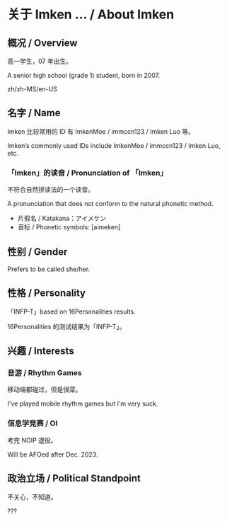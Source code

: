 # 关于 Imken …  / About Imken

## 概况 / Overview

高一学生，07 年出生。

A senior high school (grade 1) student, born in 2007.

zh/zh-MS/en-US

## 名字 / Name

Imken 比较常用的 ID 有 ImkenMoe / immccn123 / Imken Luo 等。

Imken’s commonly used IDs include ImkenMoe / immccn123 / Imken Luo, etc.

### 「Imken」的读音 / Pronunciation of 「Imken」

不符合自然拼读法的一个读音。

A pronunciation that does not conform to the natural phonetic method.

- 片假名 / Katakana：アイメケン
- 音标 / Phonetic symbols: [aimeken]

## 性别 / Gender

Prefers to be called she/her.

## 性格 / Personality

「INFP-T」based on 16Personalities results.

16Personalities 的测试结果为「INFP-T」。

## 兴趣 / Interests

### 音游 / Rhythm Games

移动端都碰过，但是很菜。

I've played mobile rhythm games but I'm very suck.

### 信息学竞赛 / OI

考完 NOIP 退役。

Will be AFOed after Dec. 2023.

## 政治立场 / Political Standpoint

不关心，不知道。

???
